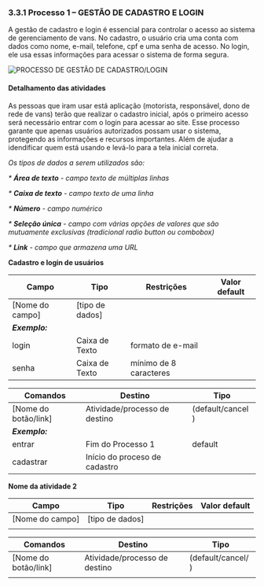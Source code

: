 ### 3.3.1 Processo 1 – GESTÃO DE CADASTRO E LOGIN

A gestão de cadastro e login é essencial para controlar o acesso ao sistema de gerenciamento de vans. No cadastro, o usuário cria uma conta com dados como nome, e-mail, telefone, cpf e uma senha de acesso. No login, ele usa essas informações para acessar o sistema de forma segura. 

![PROCESSO DE GESTÃO DE CADASTRO/LOGIN](images/process.png "Modelo BPMN do Processo 1.")

#### Detalhamento das atividades

As pessoas que iram usar está aplicação (motorista, responsável, dono de rede de vans) terão que realizar o cadastro inicial, após o primeiro acesso será necessário entrar com o login para acessar ao site. Esse processo garante que apenas usuários autorizados possam usar o sistema, protegendo as informações e recursos importantes. Além de ajudar a idendificar quem está usando e levá-lo para a tela inicial correta. 

_Os tipos de dados a serem utilizados são:_

_* **Área de texto** - campo texto de múltiplas linhas_

_* **Caixa de texto** - campo texto de uma linha_

_* **Número** - campo numérico_

_* **Seleção única** - campo com várias opções de valores que são mutuamente exclusivas (tradicional radio button ou combobox)_

_* **Link** - campo que armazena uma URL_


**Cadastro e login de usuários**

| **Campo**       | **Tipo**         | **Restrições** | **Valor default** |
| ---             | ---              | ---            | ---               |
| [Nome do campo] | [tipo de dados]  |                |                   |
| ***Exemplo:***  |                  |                |                   |
| login           | Caixa de Texto   | formato de e-mail |                |
| senha           | Caixa de Texto   | mínimo de 8 caracteres |           |

| **Comandos**         |  **Destino**                   | **Tipo** |
| ---                  | ---                            | ---               |
| [Nome do botão/link] | Atividade/processo de destino  | (default/cancel  ) |
| ***Exemplo:***       |                                |                   |
| entrar               | Fim do Processo 1              | default           |
| cadastrar            | Início do proceso de cadastro  |                   |


**Nome da atividade 2**

| **Campo**       | **Tipo**         | **Restrições** | **Valor default** |
| ---             | ---              | ---            | ---               |
| [Nome do campo] | [tipo de dados]  |                |                   |
|                 |                  |                |                   |

| **Comandos**         |  **Destino**                   | **Tipo**          |
| ---                  | ---                            | ---               |
| [Nome do botão/link] | Atividade/processo de destino  | (default/cancel/  ) |
|                      |                                |                   |
